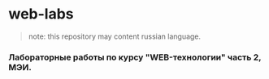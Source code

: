# web-labs

> note: this repository may content russian language.

### Лабораторные работы по курсу "WEB-технологии" часть 2, МЭИ.
